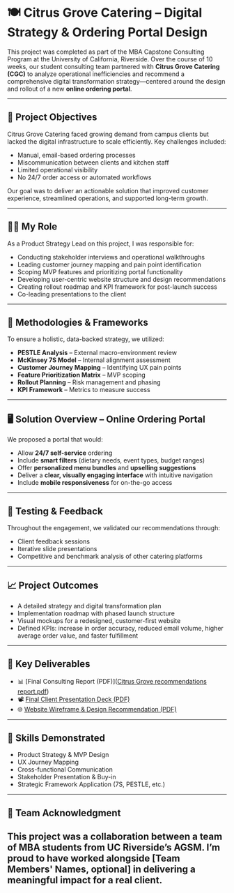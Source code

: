 # 🍽 Citrus Grove Catering – Digital Strategy & Ordering Portal Design

This project was completed as part of the MBA Capstone Consulting Program at the University of California, Riverside. Over the course of 10 weeks, our student consulting team partnered with **Citrus Grove Catering (CGC)** to analyze operational inefficiencies and recommend a comprehensive digital transformation strategy—centered around the design and rollout of a new **online ordering portal**.

---

## 🧭 Project Objectives

Citrus Grove Catering faced growing demand from campus clients but lacked the digital infrastructure to scale efficiently. Key challenges included:

- Manual, email-based ordering processes
- Miscommunication between clients and kitchen staff
- Limited operational visibility
- No 24/7 order access or automated workflows

Our goal was to deliver an actionable solution that improved customer experience, streamlined operations, and supported long-term growth.

---

## 👩‍💼 My Role

As a Product Strategy Lead on this project, I was responsible for:

- Conducting stakeholder interviews and operational walkthroughs
- Leading customer journey mapping and pain point identification
- Scoping MVP features and prioritizing portal functionality
- Developing user-centric website structure and design recommendations
- Creating rollout roadmap and KPI framework for post-launch success
- Co-leading presentations to the client

---

## 🧩 Methodologies & Frameworks

To ensure a holistic, data-backed strategy, we utilized:

- **PESTLE Analysis** – External macro-environment review
- **McKinsey 7S Model** – Internal alignment assessment
- **Customer Journey Mapping** – Identifying UX pain points
- **Feature Prioritization Matrix** – MVP scoping
- **Rollout Planning** – Risk management and phasing
- **KPI Framework** – Metrics to measure success

---

## 🖥️ Solution Overview – Online Ordering Portal

We proposed a portal that would:
- Allow **24/7 self-service** ordering
- Include **smart filters** (dietary needs, event types, budget ranges)
- Offer **personalized menu bundles** and **upselling suggestions**
- Deliver a **clear, visually engaging interface** with intuitive navigation
- Include **mobile responsiveness** for on-the-go access
  
---

## 🧪 Testing & Feedback

Throughout the engagement, we validated our recommendations through:
- Client feedback sessions
- Iterative slide presentations
- Competitive and benchmark analysis of other catering platforms
  
---

## 📈 Project Outcomes

- A detailed strategy and digital transformation plan
- Implementation roadmap with phased launch structure
- Visual mockups for a redesigned, customer-first website
- Defined KPIs: increase in order accuracy, reduced email volume, higher average order value, and faster fulfillment
  
---

## 📂 Key Deliverables

- 📊 [Final Consulting Report (PDF)]([Citrus Grove recommendations report.pdf](https://github.com/bhatia-pooja/campus-catering-digital-transformation/blob/dcb64cd61084567397c353237084ecf4baa5b5db/Citrus%20Grove%20recommendations%20report.pdf))
- 📽 [Final Client Presentation Deck (PDF)](link-here)
- 🌐 [Website Wireframe & Design Recommendation (PDF)](link-here)
  
---

## 🧠 Skills Demonstrated

- Product Strategy & MVP Design  
- UX Journey Mapping  
- Cross-functional Communication  
- Stakeholder Presentation & Buy-in  
- Strategic Framework Application (7S, PESTLE, etc.)
---

## 👥 Team Acknowledgment

This project was a collaboration between a team of MBA students from UC Riverside’s AGSM. I’m proud to have worked alongside [Team Members' Names, optional] in delivering a meaningful impact for a real client.
---
